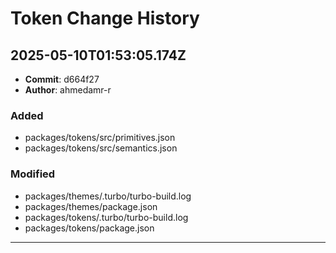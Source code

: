 # Token Change History

## 2025-05-10T01:53:05.174Z

- **Commit**: d664f27
- **Author**: ahmedamr-r

### Added
- packages/tokens/src/primitives.json
- packages/tokens/src/semantics.json

### Modified
- packages/themes/.turbo/turbo-build.log
- packages/themes/package.json
- packages/tokens/.turbo/turbo-build.log
- packages/tokens/package.json

---

